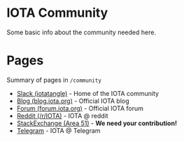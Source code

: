 <!-- TITLE: Community -->
<!-- SUBTITLE: Love, peace and happiness -->

# IOTA Community
Some basic info about the community needed here.
# Pages
Summary of pages in `/community`

* [Slack (iotatangle)](/community/slack) - Home of the IOTA community
* [Blog (blog.iota.org)](/community/blog) - Official IOTA blog
* [Forum (forum.iota.org)](/community/forum) - Official IOTA forum
* [Reddit (/r/IOTA)](/community/reddit) - IOTA @ reddit
* [StackExchange (Area 51)](/community/stackexchange) - **We need your contribution!**
* [Telegram](/community/telegram) - IOTA @ Telegram
